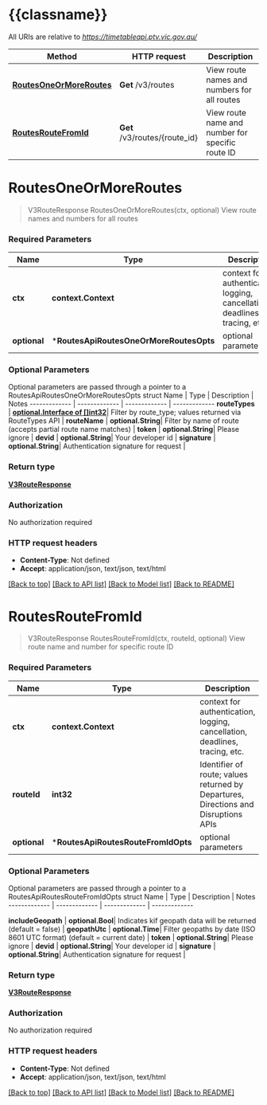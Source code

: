 # {{classname}}

All URIs are relative to *https://timetableapi.ptv.vic.gov.au/*

Method | HTTP request | Description
------------- | ------------- | -------------
[**RoutesOneOrMoreRoutes**](RoutesApi.md#RoutesOneOrMoreRoutes) | **Get** /v3/routes | View route names and numbers for all routes
[**RoutesRouteFromId**](RoutesApi.md#RoutesRouteFromId) | **Get** /v3/routes/{route_id} | View route name and number for specific route ID

# **RoutesOneOrMoreRoutes**
> V3RouteResponse RoutesOneOrMoreRoutes(ctx, optional)
View route names and numbers for all routes

### Required Parameters

Name | Type | Description  | Notes
------------- | ------------- | ------------- | -------------
 **ctx** | **context.Context** | context for authentication, logging, cancellation, deadlines, tracing, etc.
 **optional** | ***RoutesApiRoutesOneOrMoreRoutesOpts** | optional parameters | nil if no parameters

### Optional Parameters
Optional parameters are passed through a pointer to a RoutesApiRoutesOneOrMoreRoutesOpts struct
Name | Type | Description  | Notes
------------- | ------------- | ------------- | -------------
 **routeTypes** | [**optional.Interface of []int32**](int32.md)| Filter by route_type; values returned via RouteTypes API | 
 **routeName** | **optional.String**| Filter by name  of route (accepts partial route name matches) | 
 **token** | **optional.String**| Please ignore | 
 **devid** | **optional.String**| Your developer id | 
 **signature** | **optional.String**| Authentication signature for request | 

### Return type

[**V3RouteResponse**](V3.RouteResponse.md)

### Authorization

No authorization required

### HTTP request headers

 - **Content-Type**: Not defined
 - **Accept**: application/json, text/json, text/html

[[Back to top]](#) [[Back to API list]](../README.md#documentation-for-api-endpoints) [[Back to Model list]](../README.md#documentation-for-models) [[Back to README]](../README.md)

# **RoutesRouteFromId**
> V3RouteResponse RoutesRouteFromId(ctx, routeId, optional)
View route name and number for specific route ID

### Required Parameters

Name | Type | Description  | Notes
------------- | ------------- | ------------- | -------------
 **ctx** | **context.Context** | context for authentication, logging, cancellation, deadlines, tracing, etc.
  **routeId** | **int32**| Identifier of route; values returned by Departures, Directions and Disruptions APIs | 
 **optional** | ***RoutesApiRoutesRouteFromIdOpts** | optional parameters | nil if no parameters

### Optional Parameters
Optional parameters are passed through a pointer to a RoutesApiRoutesRouteFromIdOpts struct
Name | Type | Description  | Notes
------------- | ------------- | ------------- | -------------

 **includeGeopath** | **optional.Bool**| Indicates kif geopath data will be returned (default &#x3D; false) | 
 **geopathUtc** | **optional.Time**| Filter geopaths by date (ISO 8601 UTC format) (default &#x3D; current date) | 
 **token** | **optional.String**| Please ignore | 
 **devid** | **optional.String**| Your developer id | 
 **signature** | **optional.String**| Authentication signature for request | 

### Return type

[**V3RouteResponse**](V3.RouteResponse.md)

### Authorization

No authorization required

### HTTP request headers

 - **Content-Type**: Not defined
 - **Accept**: application/json, text/json, text/html

[[Back to top]](#) [[Back to API list]](../README.md#documentation-for-api-endpoints) [[Back to Model list]](../README.md#documentation-for-models) [[Back to README]](../README.md)

